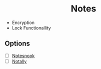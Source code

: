 <h1 align="center">Notes</h1>

- Encryption
- Lock Functionallity
  
## Options

- [ ] [Notesnook](https://play.google.com/store/apps/details?id=com.streetwriters.notesnook)
- [ ] [Notally](https://github.com/OmGodse/Notally)
